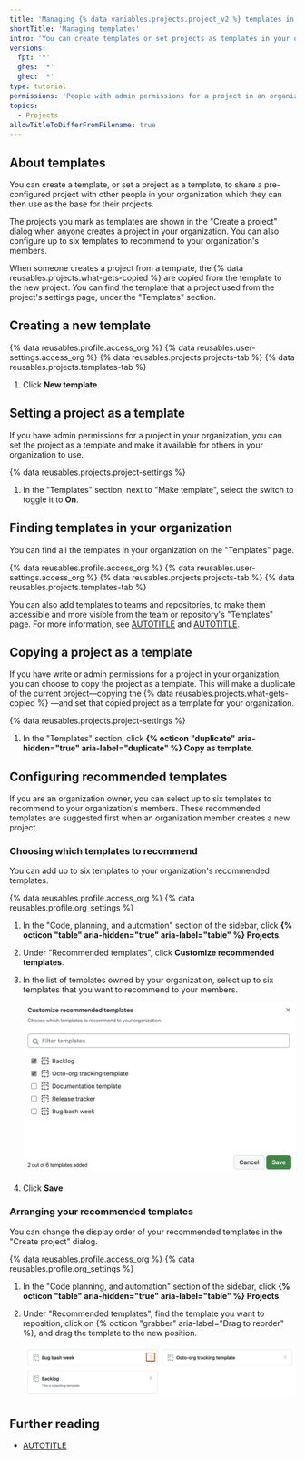 ```yaml
---
title: 'Managing {% data variables.projects.project_v2 %} templates in your organization'
shortTitle: 'Managing templates'
intro: 'You can create templates or set projects as templates in your organization, allowing other people to select your template as the base for projects they create.'
versions:
  fpt: '*'
  ghes: '*'
  ghec: '*'
type: tutorial
permissions: 'People with admin permissions for a project in an organization can set the project as a template. People with admin or write permissions for a project in an organization can copy the project and set the copied project as a template.'
topics:
  - Projects
allowTitleToDifferFromFilename: true
---
```




## About templates

You can create a template, or set a project as a template, to share a pre-configured project with other people in your organization which they can then use as the base for their projects.

The projects you mark as templates are shown in the "Create a project" dialog when anyone creates a project in your organization. You can also configure up to six templates to recommend to your organization's members.

When someone creates a project from a template, the {% data reusables.projects.what-gets-copied %} are copied from the template to the new project. You can find the template that a project used from the project's settings page, under the "Templates" section.

## Creating a new template

{% data reusables.profile.access_org %}
{% data reusables.user-settings.access_org %}
{% data reusables.projects.projects-tab %}
{% data reusables.projects.templates-tab %}
1. Click **New template**.

## Setting a project as a template

If you have admin permissions for a project in your organization, you can set the project as a template and make it available for others in your organization to use.

{% data reusables.projects.project-settings %}
1. In the "Templates" section, next to "Make template", select the switch to toggle it to **On**.

## Finding templates in your organization

You can find all the templates in your organization on the "Templates" page.

{% data reusables.profile.access_org %}
{% data reusables.user-settings.access_org %}
{% data reusables.projects.projects-tab %}
{% data reusables.projects.templates-tab %}

You can also add templates to teams and repositories, to make them accessible and more visible from the team or repository's "Templates" page. For more information, see [AUTOTITLE](/issues/planning-and-tracking-with-projects/managing-your-project/adding-your-project-to-a-team) and [AUTOTITLE](/issues/planning-and-tracking-with-projects/managing-your-project/adding-your-project-to-a-repository).

## Copying a project as a template

If you have write or admin permissions for a project in your organization, you can choose to copy the project as a template. This will make a duplicate of the current project—copying the {% data reusables.projects.what-gets-copied %} —and set that copied project as a template for your organization.

{% data reusables.projects.project-settings %}
1. In the "Templates" section, click **{% octicon "duplicate" aria-hidden="true" aria-label="duplicate" %} Copy as template**.

## Configuring recommended templates

If you are an organization owner, you can select up to six templates to recommend to your organization's members. These recommended templates are suggested first when an organization member creates a new project.

### Choosing which templates to recommend

You can add up to six templates to your organization's recommended templates.

{% data reusables.profile.access_org %}
{% data reusables.profile.org_settings %}
1. In the "Code, planning, and automation" section of the sidebar, click **{% octicon "table" aria-hidden="true" aria-label="table" %} Projects**.
1. Under "Recommended templates", click **Customize recommended templates**.
1. In the list of templates owned by your organization, select up to six templates that you want to recommend to your members.

   ![Screenshot of the recommended template selection modal.](/assets/images/help/projects-v2/rec-template-select.png)

1. Click **Save**.

### Arranging your recommended templates

You can change the display order of your recommended templates in the "Create project" dialog.

{% data reusables.profile.access_org %}
{% data reusables.profile.org_settings %}
1. In the "Code planning, and automation" section of the sidebar, click **{% octicon "table" aria-hidden="true" aria-label="table" %} Projects**.
1. Under "Recommended templates", find the template you want to reposition, click on {% octicon "grabber" aria-label="Drag to reorder" %}, and drag the template to the new position.

   ![Screenshot of an organization's recommended templates settings. The 'Drag to reorder' handle is highlighted with an orange outline.](/assets/images/help/projects-v2/rec-template-handle.png)

## Further reading

* [AUTOTITLE](/issues/planning-and-tracking-with-projects/creating-projects/creating-a-project)
